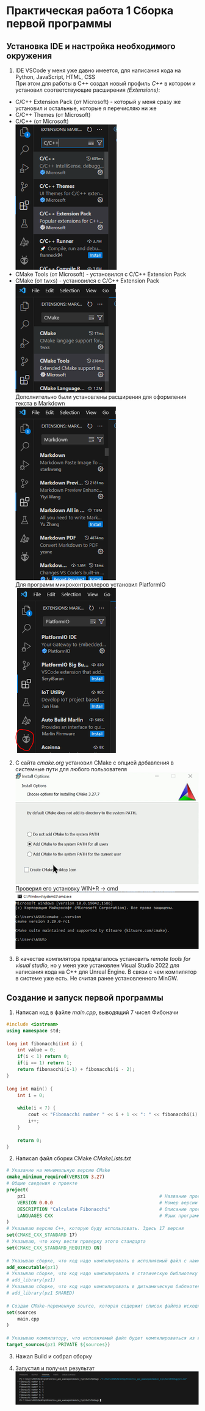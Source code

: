 # Практическая работа 1 Сборка первой программы

## Установка IDE и настройка необходимого окружения

1. IDE VSCode у меня уже давно имеется, для написания кода на Python, JavaScript, HTML, CSS  
При этом для работы в C++ создал новый профиль _C++_ в котором и установил соответствующие расширения _(Extensions)_:
* C/C++ Extension Pack (от Microsoft) - который у меня сразу же установил и остальные, которые я перечисляю ни же
* C/C++ Themes (от Microsoft)
* C/C++ (от Microsoft)  
![C/C++](./img/001.png)
* CMake Tools (от Microsoft) - установился с C/C++ Extension Pack
* CMake (от twxs) - установился с C/C++ Extension Pack  
![CMake](./img/002.png)  
Дополнительно были установлены расширения для оформления текста в Markdown  
![Markdown](./img/003.png)  
Для программ микроконтроллеров установил PlatformIO  
![PlatformIO](./img/004.png)  

2. С сайта _cmake.org_ установил CMake с опцией добавления в системные пути для любого пользователя  
![CMake](./img/005.png)  
Проверил его установку WIN+R -> cmd  
![CMake](./img/006.png)  

3. В качестве компилятора предлагалось установить _remote tools for visual studio_, но у меня уже установлен Visual Studio 2022 для написания кода на C++ для Unreal Engine. В связи с чем компилятор в системе уже есть. Не считая ранее установленного MinGW.

## Создание и запуск первой программы

1. Написал код в файле _main.cpp_, выводящий 7 чисел Фибоначи
```C++
#include <iostream>
using namespace std;

long int fibonacchi(int i) {
    int value = 0;
    if(i < 1) return 0;
    if(i == 1) return 1;
    return fibonacchi(i-1) + fibonacchi(i - 2);
}

long int main() {
    int i = 0;

    while(i < 7) {
        cout << "Fibonacchi number " << i + 1 << ": " << fibonacchi(i) << endl;
        i++;
    }

    return 0;
}
```
2. Написал файл сборки CMake _CMakeLists.txt_  
```CMake
# Указание на минимальную версию CMake
cmake_minimum_required(VERSION 3.27)
# Общие сведения о проекте
project(
    pz1                                                 # Название проекта
    VERSION 0.0.0                                       # Номер версии проекта
    DESCRIPTION "Calculate Fibonacchi"                  # Описание проекта
    LANGUAGES CXX                                       # Язык программирования
)
# Указываю версию C++, которую буду использовать. Здесь 17 версия
set(CMAKE_CXX_STANDARD 17)
# Указываю, что хочу вести проверку этого стандарта
set(CMAKE_CXX_STANDARD_REQUIRED ON)

# Указываю сборке, что код надо компилировать в исполняемый файл с наименованием pz1.exe
add_executable(pz1)
# Указываю сборке, что код надо компилировать в статическую библиотеку с наименованием pz1.lib
# add_library(pz1)
# Указываю сборке, что код надо компилировать в дитнамическую библиотеку с наименованием pz1.dll
# add_library(pz1 SHARED)

# Создаю CMake-переменную source, которая содержит список файлов исходного кода (в данном случае main.cpp)
set(sources
    main.cpp
)

# Указываю компилятору, что исполняемый файл будет компилироваться из исходников, перечисленных в моей созданной CMake-переменной sources
target_sources(pz1 PRIVATE ${sources})
```

3. Нажал Build и собрал сборку  

4. Запустил и получил результат  
![Fibonacchi](./img/007.png)  
